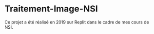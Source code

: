 # Traitement-Image-NSI
Ce projet a été réalisé en 2019 sur Replit dans le cadre de mes cours de NSI.
